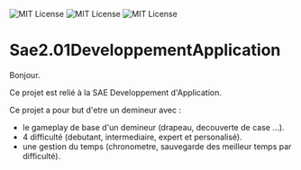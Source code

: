 ![MIT License](https://img.shields.io/badge/auteur-Brouzes-<COLOR>)
![MIT License](https://img.shields.io/badge/auteur-Catala_Bailly-<COLOR>)
![MIT License](https://img.shields.io/badge/auteur-Brouzes-<COLOR>)


# Sae2.01DeveloppementApplication
Bonjour.

Ce projet est relié à la SAE Developpement d'Application.

Ce projet a pour but d'etre un demineur avec :
- le gameplay de base d'un demineur (drapeau, decouverte de case ...).
- 4 difficulté (debutant, intermediaire, expert et personalisé).
- une gestion du temps (chronometre, sauvegarde des meilleur temps par difficulté).
